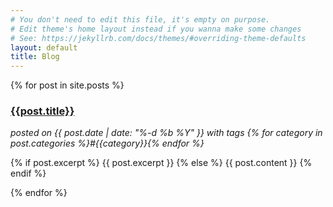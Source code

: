 ```yaml
---
# You don't need to edit this file, it's empty on purpose.
# Edit theme's home layout instead if you wanna make some changes
# See: https://jekyllrb.com/docs/themes/#overriding-theme-defaults
layout: default
title: Blog
---
```

{% for post in site.posts %}
  <div id="post-short">
    <a href="{{site.url}}{{site.baseurl}}{{post.url}}">
      <h3>{{post.title}}</h3>
    </a>
    <i>posted on {{ post.date | date: "%-d %b %Y" }} with tags {% for category in post.categories %}#{{category}}{% endfor %}</i>
    <p>
      {% if post.excerpt %}
        {{ post.excerpt }}
      {% else %}
        {{ post.content }}
      {% endif %}
    </p>
  </div>
{% endfor %}
